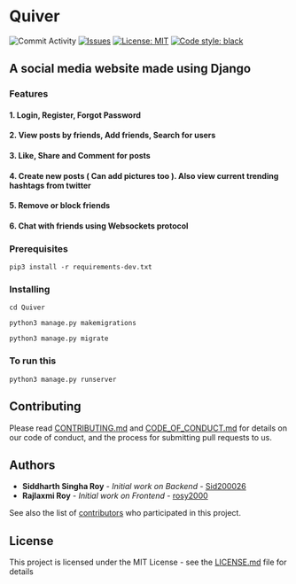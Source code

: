 # Quiver

![Commit Activity](https://img.shields.io/github/commit-activity/m/Sid200026/Quiver) [![Issues](https://img.shields.io/github/issues/Sid200026/Quiver)](https://github.com/Sid200026/Quiver/issues) [![License: MIT](https://img.shields.io/badge/License-MIT-yellow.svg)](https://opensource.org/licenses/MIT) [![Code style: black](https://img.shields.io/badge/code%20style-black-000000.svg)](https://github.com/psf/black) 

## A social media website made using Django

### Features

#### 1. Login, Register, Forgot Password

#### 2. View posts by friends, Add friends, Search for users

#### 3. Like, Share and Comment for posts

#### 4. Create new posts ( Can add pictures too ). Also view current trending hashtags from twitter

#### 5. Remove or block friends

#### 6. Chat with friends using Websockets protocol

### Prerequisites

`pip3 install -r requirements-dev.txt`

### Installing

`cd Quiver`

`python3 manage.py makemigrations`

`python3 manage.py migrate`

### To run this 
`python3 manage.py runserver`

## Contributing

Please read [CONTRIBUTING.md](CONTRIBUTING.md) and [CODE_OF_CONDUCT.md](CODE_OF_CONDUSCT.md) for details on our code of conduct, and the process for submitting pull requests to us.

## Authors

* **Siddharth Singha Roy** - *Initial work on Backend* - [Sid200026](https://github.com/Sid200026)
* **Rajlaxmi Roy** - *Initial work on Frontend* - [rosy2000](https://github.com/rosy2000)

See also the list of [contributors](https://github.com/Sid200026/Quiver/contributors) who participated in this project.

## License

This project is licensed under the MIT License - see the [LICENSE.md](LICENSE.md) file for details
